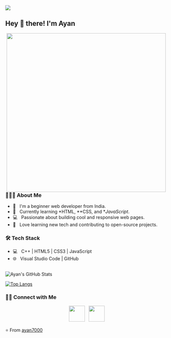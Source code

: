 

<img   src="https://github.com/ayan7000/ayan7000/blob/main/bnner3.jpg"/>

<h2> Hey 👋 there! I'm Ayan </h2>
<img  align="right" src="https://media.giphy.com/media/MD0svLSDeudszrNrp0/giphy.gif" width="500"/>

<h3> 👨🏻‍💻 About Me </h3>

- 🌱 &nbsp; I'm a beginner web developer from India.  
- 🔭 &nbsp; Currently learning *HTML, **CSS, and **JavaScript*.  
- 💻 &nbsp; Passionate about building cool and responsive web pages.  
- 🚀 &nbsp; Love learning new tech and contributing to open-source projects.  

<h3>🛠 Tech Stack</h3>

- 💻 &nbsp; C++ | HTML5 | CSS3 | JavaScript  
- 🌐 &nbsp; Visual Studio Code | GitHub  

<br>

<img align="center" src="https://github-readme-stats.vercel.app/api?username=ayan7000&include_all_commits=true&count_private=true&show_icons=true&line_height=20&title_color=7A7ADB&icon_color=00FFFF&text_color=D3D3D3&bg_color=0,000000,130F40" alt="Ayan's GitHub Stats">

</br>

[![Top Langs](https://github-readme-stats.vercel.app/api/top-langs/?username=ayan7000&layout=compact&text_color=daf7dc&bg_color=151515)](https://github.com/ayan7000/github-readme-stats)

<h3> 🤝🏻 Connect with Me </h3>

<p align="center">
&nbsp; <a href="https://www.instagram.com/your_username/" target="_blank"><img src="https://img.icons8.com/plasticine/100/000000/instagram-new.png" width="50" /></a>  
&nbsp; <a href="https://www.linkedin.com/in/ayan-singh-78b341299" target="_blank"><img src="https://img.icons8.com/plasticine/100/000000/linkedin.png" width="50" /></a>
</p>

⭐ From [ayan7000](https://github.com/ayan7000)

